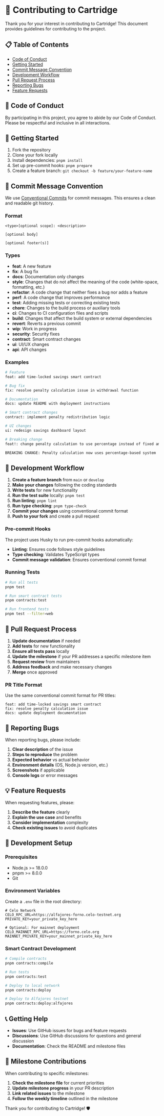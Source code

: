 # 🤝 Contributing to Cartridge

Thank you for your interest in contributing to Cartridge! This document provides guidelines for contributing to the project.

## 📋 Table of Contents

- [Code of Conduct](#code-of-conduct)
- [Getting Started](#getting-started)
- [Commit Message Convention](#commit-message-convention)
- [Development Workflow](#development-workflow)
- [Pull Request Process](#pull-request-process)
- [Reporting Bugs](#reporting-bugs)
- [Feature Requests](#feature-requests)

## 📜 Code of Conduct

By participating in this project, you agree to abide by our Code of Conduct. Please be respectful and inclusive in all interactions.

## 🚀 Getting Started

1. Fork the repository
2. Clone your fork locally
3. Install dependencies: `pnpm install`
4. Set up pre-commit hooks: `pnpm prepare`
5. Create a feature branch: `git checkout -b feature/your-feature-name`

## 📝 Commit Message Convention

We use [Conventional Commits](https://www.conventionalcommits.org/) for commit messages. This ensures a clean and readable git history.

### Format

```
<type>[optional scope]: <description>

[optional body]

[optional footer(s)]
```

### Types

- **feat**: A new feature
- **fix**: A bug fix
- **docs**: Documentation only changes
- **style**: Changes that do not affect the meaning of the code (white-space, formatting, etc.)
- **refactor**: A code change that neither fixes a bug nor adds a feature
- **perf**: A code change that improves performance
- **test**: Adding missing tests or correcting existing tests
- **chore**: Changes to the build process or auxiliary tools
- **ci**: Changes to CI configuration files and scripts
- **build**: Changes that affect the build system or external dependencies
- **revert**: Reverts a previous commit
- **wip**: Work in progress
- **security**: Security fixes
- **contract**: Smart contract changes
- **ui**: UI/UX changes
- **api**: API changes

### Examples

```bash
# Feature
feat: add time-locked savings smart contract

# Bug fix
fix: resolve penalty calculation issue in withdrawal function

# Documentation
docs: update README with deployment instructions

# Smart contract changes
contract: implement penalty redistribution logic

# UI changes
ui: redesign savings dashboard layout

# Breaking change
feat!: change penalty calculation to use percentage instead of fixed amount

BREAKING CHANGE: Penalty calculation now uses percentage-based system
```

## 🔄 Development Workflow

1. **Create a feature branch** from `main` or `develop`
2. **Make your changes** following the coding standards
3. **Write tests** for new functionality
4. **Run the test suite** locally: `pnpm test`
5. **Run linting**: `pnpm lint`
6. **Run type checking**: `pnpm type-check`
7. **Commit your changes** using conventional commit format
8. **Push to your fork** and create a pull request

### Pre-commit Hooks

The project uses Husky to run pre-commit hooks automatically:

- **Linting**: Ensures code follows style guidelines
- **Type checking**: Validates TypeScript types
- **Commit message validation**: Ensures conventional commit format

### Running Tests

```bash
# Run all tests
pnpm test

# Run smart contract tests
pnpm contracts:test

# Run frontend tests
pnpm test --filter=web
```

## 🔀 Pull Request Process

1. **Update documentation** if needed
2. **Add tests** for new functionality
3. **Ensure all tests pass** locally
4. **Update the milestone** if your PR addresses a specific milestone item
5. **Request review** from maintainers
6. **Address feedback** and make necessary changes
7. **Merge** once approved

### PR Title Format

Use the same conventional commit format for PR titles:

```
feat: add time-locked savings smart contract
fix: resolve penalty calculation issue
docs: update deployment documentation
```

## 🐛 Reporting Bugs

When reporting bugs, please include:

1. **Clear description** of the issue
2. **Steps to reproduce** the problem
3. **Expected behavior** vs actual behavior
4. **Environment details** (OS, Node.js version, etc.)
5. **Screenshots** if applicable
6. **Console logs** or error messages

## 💡 Feature Requests

When requesting features, please:

1. **Describe the feature** clearly
2. **Explain the use case** and benefits
3. **Consider implementation** complexity
4. **Check existing issues** to avoid duplicates

## 🔧 Development Setup

### Prerequisites

- Node.js >= 18.0.0
- pnpm >= 8.0.0
- Git

### Environment Variables

Create a `.env` file in the root directory:

```env
# Celo Network
CELO_RPC_URL=https://alfajores-forno.celo-testnet.org
PRIVATE_KEY=your_private_key_here

# Optional: For mainnet deployment
CELO_MAINNET_RPC_URL=https://forno.celo.org
MAINNET_PRIVATE_KEY=your_mainnet_private_key_here
```

### Smart Contract Development

```bash
# Compile contracts
pnpm contracts:compile

# Run tests
pnpm contracts:test

# Deploy to local network
pnpm contracts:deploy

# Deploy to Alfajores testnet
pnpm contracts:deploy:alfajores
```

## 📞 Getting Help

- **Issues**: Use GitHub issues for bugs and feature requests
- **Discussions**: Use GitHub discussions for questions and general discussion
- **Documentation**: Check the README and milestone files

## 🎯 Milestone Contributions

When contributing to specific milestones:

1. **Check the milestone file** for current priorities
2. **Update milestone progress** in your PR description
3. **Link related issues** to the milestone
4. **Follow the weekly timeline** outlined in the milestone

Thank you for contributing to Cartridge! 🛡️
